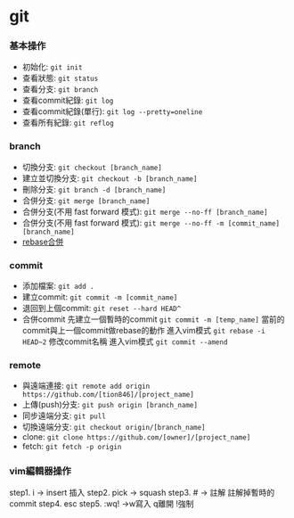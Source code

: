 # git

### 基本操作
- 初始化:  `git init`
- 查看狀態:  `git status`
- 查看分支:  `git branch`
- 查看commit紀錄:  `git log`
- 查看commit紀錄(單行):  `git log --pretty=oneline`
- 查看所有紀錄:  `git reflog`

### branch
- 切換分支:  `git checkout [branch_name]`
- 建立並切換分支:  `git checkout -b [branch_name]`
- 刪除分支:  `git branch -d [branch_name]`
- 合併分支:  `git merge [branch_name]`
- 合併分支(不用 fast forward 模式):  `git merge --no-ff [branch_name]`
- 合併分支(不用 fast forward 模式):  `git merge --no-ff -m [commit_name] [branch_name]`
- [rebase合併](https://blog.yorkxin.org/2011/07/29/git-rebase)

### commit
- 添加檔案:  `git add .`
- 建立commit:  `git commit -m [commit_name]`
- 退回到上個commit:  `git reset --hard HEAD^`
- 合併commit
先建立一個暫時的commit `git commit -m [temp_name]`
當前的commit與上一個commit做rebase的動作 進入vim模式 `git rebase -i HEAD~2`
修改commit名稱 進入vim模式 `git commit --amend`

### remote
- 與遠端連接:  ` git remote add origin https://github.com/[tion846]/[project_name] `  
- 上傳(push)分支:  `git push origin [branch_name]`
- 同步遠端分支:  `git pull`
- 切換遠端分支:  `git checkout origin/[branch_name]`
- clone:  `git clone https://github.com/[owner]/[project_name]`
- fetch:  `git fetch -p origin`

### vim編輯器操作
step1. i -> insert 插入
step2. pick -> squash
step3. # -> 註解  註解掉暫時的commit
step4. esc
step5. :wq! ->w寫入 q離開 !強制
